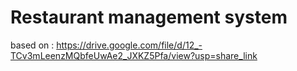 # Restaurant management system 
based on : https://drive.google.com/file/d/12_-TCv3mLeenzMQbfeUwAe2_JXKZ5Pfa/view?usp=share_link